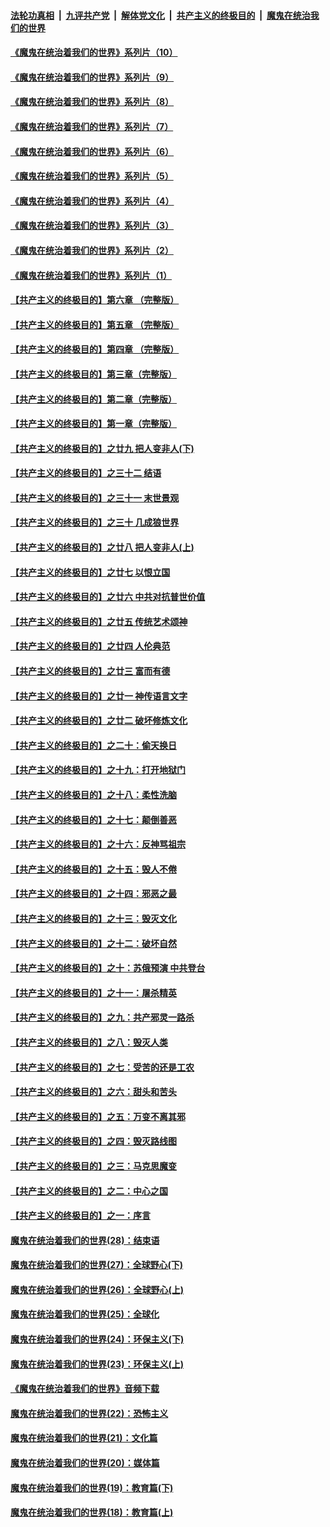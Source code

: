 

####  [法轮功真相](../../../../basic/blob/master/README.md?t=08130002) &nbsp;|&nbsp; [九评共产党](../../../../9ping.md/blob/master/README.md?t=08130002) &nbsp;|&nbsp; [解体党文化](../../../../jtdwh.md/blob/master/README.md?t=08130002)  &nbsp;|&nbsp; [共产主义的终极目的](../../../../gczydzjmd.md/blob/master/README.md?t=08130002) &nbsp;|&nbsp; [魔鬼在统治我们的世界](../../../../mgztzwmdsj.md/blob/master/README.md?t=08130002) 

#### [《魔鬼在统治着我们的世界》系列片（10）](../pages/nsc422/n12292670.md?t=08130002) 

#### [《魔鬼在统治着我们的世界》系列片（9）](../pages/nsc422/n12290859.md?t=08130002) 

#### [《魔鬼在统治着我们的世界》系列片（8）](../pages/nsc422/n12287445.md?t=08130002) 

#### [《魔鬼在统治着我们的世界》系列片（7）](../pages/nsc422/n12283425.md?t=08130002) 

#### [《魔鬼在统治着我们的世界》系列片（6）](../pages/nsc422/n12282314.md?t=08130002) 

#### [《魔鬼在统治着我们的世界》系列片（5）](../pages/nsc422/n12281419.md?t=08130002) 

#### [《魔鬼在统治着我们的世界》系列片（4）](../pages/nsc422/n12274024.md?t=08130002) 

#### [《魔鬼在统治着我们的世界》系列片（3）](../pages/nsc422/n12271322.md?t=08130002) 

#### [《魔鬼在统治着我们的世界》系列片（2）](../pages/nsc422/n12269049.md?t=08130002) 

#### [《魔鬼在统治着我们的世界》系列片（1）](../pages/nsc422/n12267575.md?t=08130002) 

#### [【共产主义的终极目的】第六章 （完整版）](../pages/nsc422/n11428913.md?t=08130002) 

#### [【共产主义的终极目的】第五章 （完整版）](../pages/nsc422/n11428912.md?t=08130002) 

#### [【共产主义的终极目的】第四章 （完整版）](../pages/nsc422/n11428907.md?t=08130002) 

#### [【共产主义的终极目的】第三章（完整版）](../pages/nsc422/n11428848.md?t=08130002) 

#### [【共产主义的终极目的】第二章（完整版）](../pages/nsc422/n11428831.md?t=08130002) 

#### [【共产主义的终极目的】第一章（完整版）](../pages/nsc422/n11417651.md?t=08130002) 

#### [【共产主义的终极目的】之廿九 把人变非人(下)](../pages/nsc422/n11344140.md?t=08130002) 

#### [【共产主义的终极目的】之三十二 结语](../pages/nsc422/n11360535.md?t=08130002) 

#### [【共产主义的终极目的】之三十一 末世景观](../pages/nsc422/n11351129.md?t=08130002) 

#### [【共产主义的终极目的】之三十 几成狼世界](../pages/nsc422/n11348280.md?t=08130002) 

#### [【共产主义的终极目的】之廿八 把人变非人(上)](../pages/nsc422/n11340492.md?t=08130002) 

#### [【共产主义的终极目的】之廿七 以恨立国](../pages/nsc422/n11336944.md?t=08130002) 

#### [【共产主义的终极目的】之廿六 中共对抗普世价值](../pages/nsc422/n11324785.md?t=08130002) 

#### [【共产主义的终极目的】之廿五 传统艺术颂神](../pages/nsc422/n11296396.md?t=08130002) 

#### [【共产主义的终极目的】之廿四 人伦典范](../pages/nsc422/n11296397.md?t=08130002) 

#### [【共产主义的终极目的】之廿三 富而有德](../pages/nsc422/n11283598.md?t=08130002) 

#### [【共产主义的终极目的】之廿一 神传语言文字](../pages/nsc422/n11263265.md?t=08130002) 

#### [【共产主义的终极目的】之廿二 破坏修炼文化](../pages/nsc422/n11245728.md?t=08130002) 

#### [【共产主义的终极目的】之二十：偷天换日](../pages/nsc422/n11238846.md?t=08130002) 

#### [【共产主义的终极目的】之十九：打开地狱门](../pages/nsc422/n11206376.md?t=08130002) 

#### [【共产主义的终极目的】之十八：柔性洗脑](../pages/nsc422/n11199994.md?t=08130002) 

#### [【共产主义的终极目的】之十七：颠倒善恶](../pages/nsc422/n11179782.md?t=08130002) 

#### [【共产主义的终极目的】之十六：反神骂祖宗](../pages/nsc422/n11166798.md?t=08130002) 

#### [【共产主义的终极目的】之十五：毁人不倦](../pages/nsc422/n11166792.md?t=08130002) 

#### [【共产主义的终极目的】之十四：邪恶之最](../pages/nsc422/n11150249.md?t=08130002) 

#### [【共产主义的终极目的】之十三：毁灭文化](../pages/nsc422/n11135227.md?t=08130002) 

#### [【共产主义的终极目的】之十二：破坏自然](../pages/nsc422/n11135214.md?t=08130002) 

#### [【共产主义的终极目的】之十：苏俄预演 中共登台](../pages/nsc422/n11118424.md?t=08130002) 

#### [【共产主义的终极目的】之十一：屠杀精英](../pages/nsc422/n11118442.md?t=08130002) 

#### [【共产主义的终极目的】之九：共产邪灵一路杀](../pages/nsc422/n11114139.md?t=08130002) 

#### [【共产主义的终极目的】之八：毁灭人类](../pages/nsc422/n11108503.md?t=08130002) 

#### [【共产主义的终极目的】之七：受苦的还是工农](../pages/nsc422/n11101809.md?t=08130002) 

#### [【共产主义的终极目的】之六：甜头和苦头](../pages/nsc422/n11096971.md?t=08130002) 

#### [【共产主义的终极目的】之五：万变不离其邪](../pages/nsc422/n11091285.md?t=08130002) 

#### [【共产主义的终极目的】之四：毁灭路线图](../pages/nsc422/n11086284.md?t=08130002) 

#### [【共产主义的终极目的】之三：马克思魔变](../pages/nsc422/n11061941.md?t=08130002) 

#### [【共产主义的终极目的】之二：中心之国](../pages/nsc422/n11047728.md?t=08130002) 

#### [【共产主义的终极目的】之一：序言](../pages/nsc422/n11086077.md?t=08130002) 

#### [魔鬼在统治着我们的世界(28)：结束语](../pages/nsc422/n10936246.md?t=08130002) 

#### [魔鬼在统治着我们的世界(27)：全球野心(下)](../pages/nsc422/n10928319.md?t=08130002) 

#### [魔鬼在统治着我们的世界(26)：全球野心(上)](../pages/nsc422/n10900318.md?t=08130002) 

#### [魔鬼在统治着我们的世界(25)：全球化](../pages/nsc422/n10788205.md?t=08130002) 

#### [魔鬼在统治着我们的世界(24)：环保主义(下)](../pages/nsc422/n10695307.md?t=08130002) 

#### [魔鬼在统治着我们的世界(23)：环保主义(上)](../pages/nsc422/n10688613.md?t=08130002) 

#### [《魔鬼在统治着我们的世界》音频下载](../pages/nsc422/n10635553.md?t=08130002) 

#### [魔鬼在统治着我们的世界(22)：恐怖主义](../pages/nsc422/n10614727.md?t=08130002) 

#### [魔鬼在统治着我们的世界(21)：文化篇](../pages/nsc422/n10597706.md?t=08130002) 

#### [魔鬼在统治着我们的世界(20)：媒体篇](../pages/nsc422/n10586579.md?t=08130002) 

#### [魔鬼在统治着我们的世界(19)：教育篇(下)](../pages/nsc422/n10564808.md?t=08130002) 

#### [魔鬼在统治着我们的世界(18)：教育篇(上)](../pages/nsc422/n10526970.md?t=08130002) 

